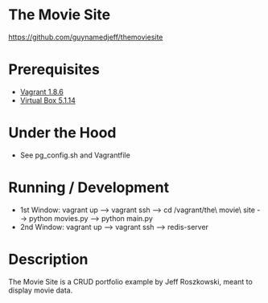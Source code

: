 # The Movie Site

https://github.com/guynamedjeff/themoviesite

# Prerequisites

* [Vagrant 1.8.6](https://www.vagrantup.com/)
* [Virtual Box 5.1.14](https://www.virtualbox.org/)

# Under the Hood

* See pg_config.sh and Vagrantfile

# Running / Development

* 1st Window: vagrant up --> vagrant ssh --> cd /vagrant/the\ movie\ site --> python movies.py --> python main.py
* 2nd Window: vagrant up --> vagrant ssh --> redis-server

# Description

The Movie Site is a CRUD portfolio example by Jeff Roszkowski, meant to display movie data.